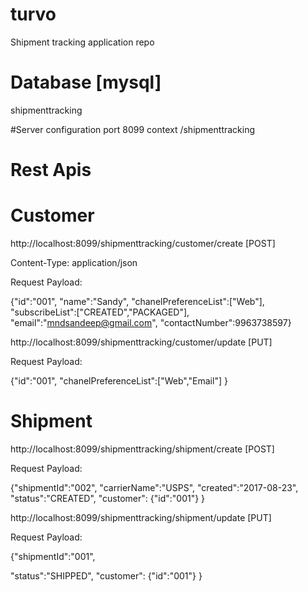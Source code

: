 # turvo
Shipment tracking application repo

# Database [mysql]
shipmenttracking

#Server configuration
port 8099
context /shipmenttracking

# Rest Apis

# Customer

http://localhost:8099/shipmenttracking/customer/create [POST]

Content-Type: application/json

Request Payload: 

{"id":"001",
 "name":"Sandy",
 "chanelPreferenceList":["Web"],
 "subscribeList":["CREATED","PACKAGED"],
 "email":"mndsandeep@gmail.com",
 "contactNumber":9963738597}


http://localhost:8099/shipmenttracking/customer/update [PUT]

Request Payload:

{"id":"001",
 "chanelPreferenceList":["Web","Email"]
 }

# Shipment

http://localhost:8099/shipmenttracking/shipment/create  [POST]

Request Payload:

 {"shipmentId":"002",
 "carrierName":"USPS",
 "created":"2017-08-23",
 "status":"CREATED",
 "customer":
 {"id":"001"}
  }

http://localhost:8099/shipmenttracking/shipment/update [PUT]

Request Payload:

{"shipmentId":"001",
 
 "status":"SHIPPED",
 "customer":
 {"id":"001"}
  }
